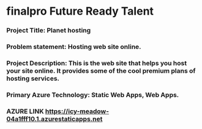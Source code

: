 # finalpro Future Ready Talent


### Project Title: Planet hosting

### Problem statement: Hosting web site online.

### Project Description: This is the web site that helps you host your site online. It provides some of the cool premium plans of hosting services.

### Primary Azure Technology: Static Web Apps, Web Apps.

### AZURE LINK https://icy-meadow-04a1fff10.1.azurestaticapps.net
